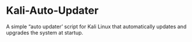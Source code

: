 # Kali-Auto-Updater
A simple “auto updater’ script for Kali Linux that automatically updates and upgrades the system at startup.
